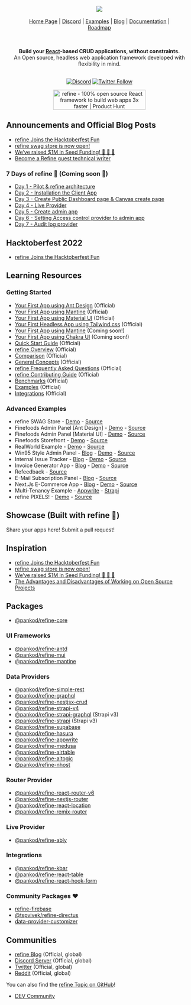 <div align="center" style="margin: 30px;">
<a href="https://refine.dev/">
  <img src="https://raw.githubusercontent.com/refinedev/awesome-refine/main/images/awesome-refine.png"  align="center" />
</a>
<br />
<br />

<div align="center">
    <a href="https://refine.dev">Home Page</a> |
    <a href="https://discord.gg/refine">Discord</a> |
    <a href="https://refine.dev/examples/">Examples</a> | 
    <a href="https://refine.dev/blog/">Blog</a> | 
    <a href="https://refine.dev/docs/">Documentation</a> | 
    <a href="https://github.com/refinedev/refine/projects/1">Roadmap</a>
</div>
<br />

</div>

<div align="center"><strong>Build your <a href="https://reactjs.org/">React</a>-based CRUD applications, without constraints.</strong><br>An Open source, headless web application framework developed with flexibility in mind.</div>

<br />

<div align="center">

[![Discord](https://img.shields.io/discord/837692625737613362.svg?label=&logo=discord&logoColor=ffffff&color=7389D8&labelColor=6A7EC2)](https://discord.gg/refine)
[![Twitter Follow](https://img.shields.io/twitter/follow/refine_dev?style=social)](https://twitter.com/refine_dev)

<a href="https://www.producthunt.com/posts/refine-3?utm_source=badge-top-post-badge&utm_medium=badge&utm_souce=badge-refine&#0045;3" target="_blank"><img src="https://api.producthunt.com/widgets/embed-image/v1/top-post-badge.svg?post_id=362220&theme=light&period=daily" alt="refine - 100&#0037;&#0032;open&#0032;source&#0032;React&#0032;framework&#0032;to&#0032;build&#0032;web&#0032;apps&#0032;3x&#0032;faster | Product Hunt" style="width: 250px; height: 54px;" width="250" height="54" /></a>
</div>

## Announcements and Official Blog Posts
* [refine Joins the Hacktoberfest Fun](https://refine.dev/blog/hacktoberfest-refine/)
* [refine swag store is now open!](https://refine.dev/blog/refine-swag-store/)
* [We’ve raised $1M in Seed Funding! 🚀 🚀 🚀](https://refine.dev/blog/weve-raised-dollar1m-seed-funding/)
* [Become a Refine guest technical writer](https://refine.dev/blog/refine-writer-program/)

### 7 Days of refine 🍕 (Coming soon 🚧)
* [Day 1 - Pilot & refine architecture](#)
* [Day 2 - Installation the Client App](#)
* [Day 3 - Create Public Dashboard page & Canvas create page](#)
* [Day 4 - Live Provider](#)
* [Day 5 - Create admin app](#)
* [Day 6 - Setting Access control provider to admin app](#)
* [Day 7 - Audit log provider](#)

## Hacktoberfest 2022
* [refine Joins the Hacktoberfest Fun](https://refine.dev/blog/hacktoberfest-refine/)
## Learning Resources
### Getting Started
* [Your First App using Ant Design](https://refine.dev/docs/tutorials/ant-design-tutorial/) (Official)
* [Your First App using Mantine](https://refine.dev/docs/tutorials/mantine-tutorial/) (Official)
* [Your First App using Material UI](https://refine.dev/docs/tutorials/material-ui-tutorial/) (Official)
* [Your First Headless App using Tailwind.css](https://refine.dev/docs/tutorials/headless-tutorial/) (Official)
* [Your First App using Mantine](#) (Coming soon!)
* [Your First App using Chakra UI](#) (Coming soon!)
* [Quick Start Guide](https://refine.dev/docs/getting-started/quickstart/) (Official)
* [refine Overview](https://refine.dev/docs/getting-started/overview/) (Official)
* [Comparison](https://refine.dev/docs/comparison/) (Official)
* [General Concepts](https://refine.dev/docs/api-reference/general-concepts/) (Official)
* [refine Frequently Asked Questions](https://refine.dev/docs/faq/) (Official)
* [refine Contributing Guide](https://refine.dev/docs/contributing/) (Official)
* [Benchmarks](https://refine.dev/docs/further-readings/benchmarks/) (Official)
* [Examples](https://refine.dev/examples/) (Official)
* [Integrations](https://refine.dev/integrations/) (Official)

### Advanced Examples
* refine SWAG Store - [Demo](https://store.refine.dev/) - [Source](https://github.com/refinedev/refine/tree/next/examples/store)
* Finefoods Admin Panel [Ant Design] - [Demo](https://example.admin.refine.dev/) - [Source](https://github.com/refinedev/refine/tree/master/examples/fineFoods/admin/antd)
* Finefoods Admin Panel [Material UI] - [Demo](https://example.mui.admin.refine.dev/) - [Source](https://github.com/refinedev/refine/tree/master/examples/fineFoods/admin/mui)
* Finefoods Storefront - [Demo](https://example.refine.dev/) - [Source](https://github.com/refinedev/refine/tree/master/examples/fineFoods/client)
* RealWorld Example - [Demo](https://refine.dev/docs/examples/real-world-refine-example/) - [Source](https://github.com/refinedev/refine/tree/master/examples/real-world-example)
* Win95 Style Admin Panel - [Blog](https://refine.dev/blog/awesome-react-windows95-ui-with-refine/) -  [Demo](https://win95.refine.dev/) - [Source](https://github.com/refinedev/refine/tree/master/examples/blog/win95)
* Internal Issue Tracker - [Blog](https://refine.dev/blog/customizable-issue-tracker-with-refine-and-supabase/) - [Demo](https://refine.dev/blog/customizable-issue-tracker-with-refine-and-supabase/#live-stackblitz-example) - [Source](https://github.com/refinedev/refine/tree/master/examples/blog/issueTracker)
* Invoice Generator App - [Blog](https://refine.dev/blog/refine-invoice-generator/) - [Demo](https://refine.dev/blog/refine-invoice-generator/#live-stackblitz-example) - [Source](https://github.com/refinedev/refine/tree/master/examples/blog/invoiceGenerator)
* Refeedback - [Source](https://github.com/refinedev/refine/tree/master/examples/blog/refeedback)
* E-Mail Subscription Panel - [Blog](https://refine.dev/blog/e-mail-subscription-panel-with-refine/) - [Source](https://github.com/refinedev/refine/tree/master/examples/blog/mailSubscription)
* Next.Js E-Commerce App - [Blog](https://refine.dev/blog/handcrafted-nextjs-e-commerce-app-tutorial-strapi-chakra-ui/) - [Demo](https://refine.dev/blog/handcrafted-nextjs-e-commerce-app-tutorial-strapi-chakra-ui/#live-codesandbox-example) - [Source](https://github.com/refinedev/refine/tree/master/examples/blog/ecommerce)
* Multi-Tenancy Example - [Appwrite](https://refine.dev/docs/advanced-tutorials/multi-tenancy/appwrite/) - [Strapi](https://refine.dev/docs/advanced-tutorials/multi-tenancy/strapi-v4/)
* refine PIXELS! - [Demo](https://refine-pixels.vercel.app/canvases) - [Source](https://github.com/aliemir/refine-pixels)
## Showcase (Built with refine 🎉)
Share your apps here! Submit a pull request!

## Inspiration

* [refine Joins the Hacktoberfest Fun](https://refine.dev/blog/hacktoberfest-refine/)
* [refine swag store is now open!](https://refine.dev/blog/refine-swag-store/)
* [We’ve raised $1M in Seed Funding! 🚀 🚀 🚀](https://refine.dev/blog/weve-raised-dollar1m-seed-funding/)
* [The Advantages and Disadvantages of Working on Open Source Projects](https://refine.dev/blog/open-source-advantages-disadvantages/)

## Packages

* [@pankod/refine-core](https://github.com/refinedev/refine/tree/next/packages/core)

### UI Frameworks
* [@pankod/refine-antd](https://github.com/refinedev/refine/tree/next/packages/antd)
* [@pankod/refine-mui](https://github.com/refinedev/refine/tree/next/packages/mui)
* [@pankod/refine-mantine](https://github.com/refinedev/refine/tree/next/packages/mantine)

### Data Providers
* [@pankod/refine-simple-rest](https://github.com/refinedev/refine/tree/next/packages/simple-rest)
* [@pankod/refine-graphql](https://github.com/refinedev/refine/tree/next/packages/graphql)
* [@pankod/refine-nestjsx-crud](https://github.com/refinedev/refine/tree/next/packages/nestjsx-crud)
* [@pankod/refine-strapi-v4](https://github.com/refinedev/refine/tree/next/packages/strapi-v4)
* [@pankod/refine-strapi-graphql](https://github.com/refinedev/refine/tree/next/packages/strapi-graphql) (Strapi v3)
* [@pankod/refine-strapi](https://github.com/refinedev/refine/tree/next/packages/graphql) (Strapi v3)
* [@pankod/refine-supabase](https://github.com/refinedev/refine/tree/next/packages/supabase)
* [@pankod/refine-hasura](https://github.com/refinedev/refine/tree/next/packages/hasura)
* [@pankod/refine-appwrite](https://github.com/refinedev/refine/tree/next/packages/appwrite)
* [@pankod/refine-medusa](https://github.com/refinedev/refine/tree/next/packages/medusa)
* [@pankod/refine-airtable](https://github.com/refinedev/refine/tree/next/packages/airtable)
* [@pankod/refine-altogic](https://github.com/refinedev/refine/tree/next/packages/altogic)
* [@pankod/refine-nhost](https://github.com/refinedev/refine/tree/next/packages/nhost)

### Router Provider
* [@pankod/refine-react-router-v6](https://github.com/refinedev/refine/tree/next/packages/react-router-v6)
* [@pankod/refine-nextjs-router](https://github.com/refinedev/refine/tree/next/packages/nextjs-router)
* [@pankod/refine-react-location](https://github.com/refinedev/refine/tree/next/packages/react-location)
* [@pankod/refine-remix-router](https://github.com/refinedev/refine/tree/next/packages/remix-router)

### Live Provider
* [@pankod/refine-ably](https://github.com/refinedev/refine/tree/next/packages/ably)

### Integrations
* [@pankod/refine-kbar](https://github.com/refinedev/refine/tree/next/packages/kbar)
* [@pankod/refine-react-table](https://github.com/refinedev/refine/tree/next/packages/react-table)
* [@pankod/refine-react-hook-form](https://github.com/refinedev/refine/tree/next/packages/react-hook-form)


### Community Packages ❤️
* [refine-firebase](https://github.com/rturan29/refine-firebase)
* [@tspvivek/refine-directus](https://github.com/tspvivek/refine-directus)
* [data-provider-customizer](https://github.com/miyavsu-limited/data-provider-customizer)

## Communities

* [refine Blog](https://refine.dev/blog/) (Official, global)
* [Discord Server](https://discord.gg/refine) (Official, global)
* [Twitter](https://twitter.com/refine_dev) (Official, global)
* [Reddit](https://www.reddit.com/r/refine) (Official, global)

You can also find the [refine Topic on GitHub](https://github.com/topics/refine)!
* [DEV Community](https://dev.to/refine)